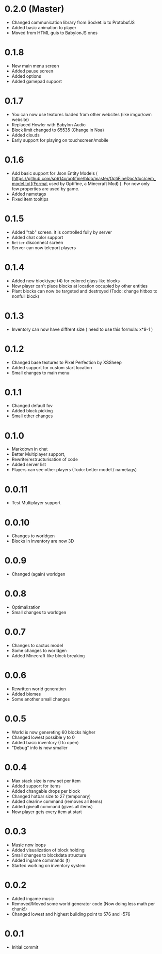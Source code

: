 # 0.2.0 (Master)
- Changed communication library from Socket.io to ProtobufJS
- Added basic animation to player
- Moved from HTML guis to BabylonJS ones

# 0.1.8
- New main menu screen
- Added pause screen
- Added options
- Added gamepad support

# 0.1.7 
- You can now use textures loaded from other websites (like imgur/own website)
- Replaced Howler with Babylon Audio
- Block limit changed to 65535 (Change in Noa)
- Added clouds
- Early support for playing on touchscreen/mobile

# 0.1.6
- Add basic support for Json Entity Models ( [https://github.com/sp614x/optifine/blob/master/OptiFineDoc/doc/cem_model.txt](Format used by Optifine, a Minecraft Mod) ). For now only few properties are used by game.
- Added nametags
- Fixed item tooltips

# 0.1.5
- Added "tab" screen. It is controlled fully by server
- Added chat color support
- `Better` disconnect screen
- Server can now teleport players

# 0.1.4
- Added new blocktype (4) for colored glass like blocks
- Now player can't place blocks at location occupied by other entities
- Plant blocks can now be targeted and destroyed (Todo: change hitbox to nonfull block)

# 0.1.3
- Inventory can now have diffrent size ( need to use this formula: x*9-1 )

# 0.1.2
- Changed base textures to Pixel Perfection by XSSheep
- Added support for custom start location
- Small changes to main menu

# 0.1.1
- Changed default fov
- Added block picking
- Small other changes

# 0.1.0
- Markdown in chat
- Better Multiplayer support,
- Rewrite/restructurisation of code
- Added server list
- Players can see other players (Todo: better model / nametags)

# 0.0.11
- Test Multiplayer support

# 0.0.10
- Changes to worldgen
- Blocks in inventory are now 3D

# 0.0.9
- Changed (again) worldgen

# 0.0.8
- Optimalization
- Small changes to worldgen

# 0.0.7
- Changes to cactus model
- Some changes to worldgen
- Added Minecraft-like block breaking

# 0.0.6
- Rewritten world generation
- Added biomes
- Some another small changes
# 0.0.5
- World is now genereting 60 blocks higher
- Changed lowest possible y to 0
- Added basic inventory (I to open)
- "Debug" info is now smaller
# 0.0.4
- Max stack size is now set per item
- Added support for items
- Added changable drops per block
- Changed hotbar size to 27 (temponary)
- Added clearinv command (removes all items)
- Added giveall command (gives all items)
- Now player gets every item at start

# 0.0.3
- Music now loops
- Added visualization of block holding
- Small changes to blockdata structure
- Added ingame commands (t)
- Started working on inventory system

# 0.0.2
- Added ingame music
- Removed/Moved some world generator code (Now doing less math per chunk!)
- Changed lowest and highest building point to 576 and -576

# 0.0.1 
- Initial commit

